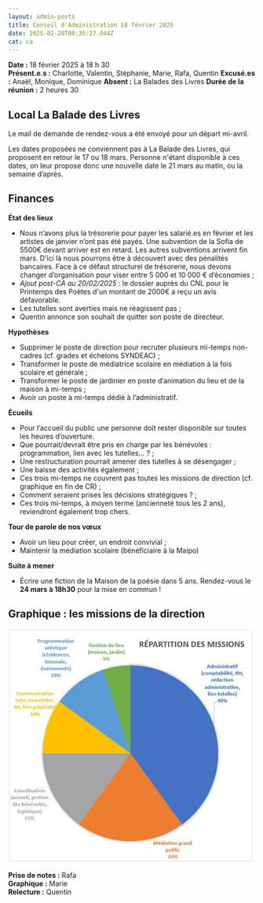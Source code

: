```yaml
---
layout: admin-posts
title: Conseil d'Administration 18 février 2025
date: 2025-02-20T08:35:27.044Z
cat: ca
---
```

**Date :** 18 février 2025 à 18 h 30\
**Présent.e.s :** Charlotte, Valentin, Stéphanie, Marie, Rafa, Quentin
**Excusé.es :** Anaël, Monique, Dominique
**Absent :** La Balades des Livres 
**Durée de la réunion :** 2 heures 30

## Local La Balade des Livres

Le mail de demande de rendez-vous a été envoyé pour un départ mi-avril.

Les dates proposées ne conviennent pas à La Balade des Livres, qui proposent en retour le 17 ou 18 mars. Personne n'étant disponible à ces dates, on leur propose donc une nouvelle date le 21 mars au matin, ou la semaine d’après.

## Finances

**État des lieux**

* Nous n’avons plus la trésorerie pour payer les salarié.es en février et les artistes de janvier n’ont pas été payés. Une subvention de la Sofia de 5500€ devant arriver est en retard. Les autres subventions arrivent fin mars. D’ici là nous pourrons être à découvert avec des pénalités bancaires. Face à ce défaut structurel de trésorerie, nous devons changer d’organisation pour viser entre 5 000 et 10 000 € d’économies ;
* *Ajout post-CA au 20/02/2025* : le dossier auprès du CNL pour le Printemps des Poètes d'un montant de 2000€ a reçu un avis défavorable. 
* Les tutelles sont averties mais ne réagissent pas ;
* Quentin annonce son souhait de quitter son poste de directeur.

**Hypothèses**

* Supprimer le poste de direction pour recruter plusieurs mi-temps non-cadres (cf. grades et échelons SYNDEAC) ;
* Transformer le poste de médiatrice scolaire en médiation à la fois scolaire et générale ;
* Transformer le poste de jardinier en poste d’animation du lieu et de la maison à mi-temps ;
* Avoir un poste à mi-temps dédié à l’administratif.

**Écueils**

* Pour l’accueil du public une personne doit rester disponible sur toutes les heures d’ouverture.
* Que pourrait/devrait être pris en charge par les bénévoles : programmation, lien avec les tutelles… ? ;
* Une restructuration pourrait amener des tutelles à se désengager ;
* Une baisse des activités également ;
* Ces trois mi-temps ne couvrent pas toutes les missions de direction (cf. graphique en fin de CR) ;
* Comment seraient prises les décisions stratégiques ? ;
* Ces trois mi-temps, à moyen terme (ancienneté tous les 2 ans), reviendront également trop chers.

**Tour de parole de nos vœux**

* Avoir un lieu pour créer, un endroit convivial ;
* Maintenir la médiation scolaire (bénéficiaire à la Maipo)

**Suite à mener**

* Écrire une fiction de la Maison de la poésie dans 5 ans. Rendez-vous le **24 mars à 18h30** pour la mise en commun !

## Graphique : les missions de la direction

![](/imgs/graph_direction.jpg)

**Prise de notes :** Rafa  
**Graphique :** Marie  
**Relecture :** Quentin